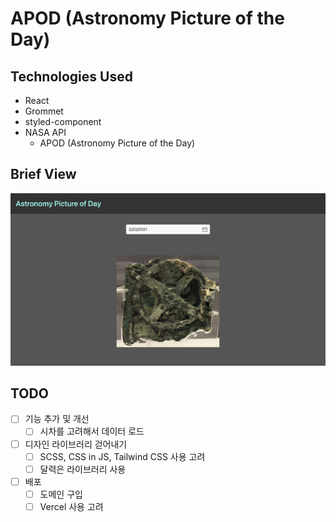 # APOD (Astronomy Picture of the Day)

## Technologies Used
- React
- Grommet
- styled-component
- NASA API
  -  APOD (Astronomy Picture of the Day)

## Brief View
![screenshot](https://github.com/oldiepuppie/apod/blob/master/screenshot.png?raw=true)


## TODO
- [ ] 기능 추가 및 개선
  - [ ] 시차를 고려해서 데이터 로드
- [ ] 디자인 라이브러리 걷어내기
  - [ ] SCSS, CSS in JS, Tailwind CSS 사용 고려
  - [ ] 달력은 라이브러리 사용
- [ ] 배포
  - [ ] 도메인 구입
  - [ ] Vercel 사용 고려
